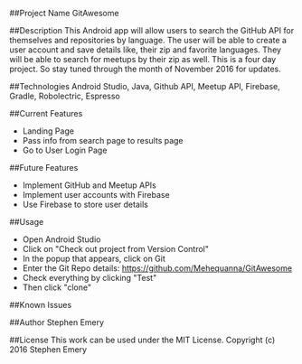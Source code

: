 ##Project Name
GitAwesome

##Description
This Android app will allow users to search the GitHub API for themselves and repositories by language. The user will be able to create a user account and save details like, their zip and favorite languages. They will be able to search for meetups by their zip as well. This is a four day project. So stay tuned through the month of November 2016 for updates.

##Technologies
Android Studio, Java, Github API, Meetup API, Firebase, Gradle, Robolectric, Espresso

##Current Features
* Landing Page
* Pass info from search page to results page
* Go to User Login Page

##Future Features
* Implement GitHub and Meetup APIs
* Implement user accounts with Firebase
* Use Firebase to store user details

##Usage
* Open Android Studio
* Click on "Check out project from Version Control"
* In the popup that appears, click on Git
* Enter the Git Repo details: https://github.com/Mehequanna/GitAwesome
* Check everything by clicking "Test"
* Then click "clone"

##Known Issues

##Author
Stephen Emery

##License
This work can be used under the MIT License.
Copyright (c) 2016 Stephen Emery